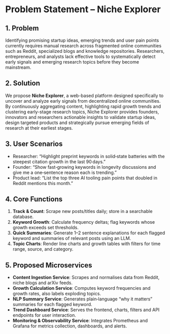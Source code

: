 # Problem Statement – Niche Explorer

## 1. Problem
Identifying promising startup ideas, emerging trends and user pain points currently requires manual research across fragmented online communities such as Reddit, specialized blogs and knowledge repositories. Researchers, entrepreneurs, and analysts lack effective tools to systematically detect early signals and emerging research topics before they become mainstream.

## 2. Solution
We propose **Niche Explorer**, a web-based platform designed specifically to uncover and analyze early signals from decentralized online communities. By continuously aggregating content, highlighting rapid growth trends and clustering early-stage research topics, Niche Explorer provides founders, innovators and researchers actionable insights to validate startup ideas, design targeted products and strategically pursue emerging fields of research at their earliest stages.

## 3. User Scenarios
- Researcher: “Highlight preprint keywords in solid‑state batteries with the steepest citation growth in the last 90 days.”
- Founder: “Show fast‑growing keywords in longevity discussions and give me a one‑sentence reason each is trending.”  
- Product lead: “List the top three AI tooling pain points that doubled in Reddit mentions this month.”  

## 4. Core Functions
1. **Track & Count**: Scrape new posts/titles daily; store in a searchable database.  
2. **Keyword Growth**: Calculate frequency deltas; flag keywords whose growth exceeds set thresholds.  
3. **Quick Summaries**: Generate 1–2 sentence explanations for each flagged keyword and summaries of relevant posts using an LLM.
4. **Topic Charts**: Render line charts and growth tables with filters for time range, source, and category.

## 5. Proposed Microservices
- **Content Ingestion Service**: Scrapes and normalises data from Reddit, niche blogs and arXiv feeds.  
- **Growth Calculation Service**: Computes keyword frequencies and growth rates, also labels exploding topics.  
- **NLP Summary Service**: Generates plain‑language “why it matters” summaries for each flagged keyword.  
- **Trend Dashboard Service**: Serves the frontend, charts, filters and API endpoints for user interaction.  
- **Monitoring & Observability Service**: Integrates Prometheus and Grafana for metrics collection, dashboards, and alerts.
